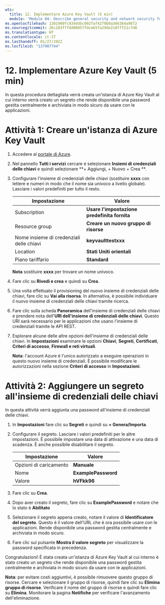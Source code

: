 ```yaml
---
wts:
  title: 12. Implementare Azure Key Vault (5 min)
  module: 'Module 04: Describe general security and network security features'
ms.openlocfilehash: 1381900fc934ddbc092faf42f0b0a366364a9872
ms.sourcegitcommit: 26c283fffdd08057fdce65fa29de218fff21c7d0
ms.translationtype: HT
ms.contentlocale: it-IT
ms.lasthandoff: 01/27/2022
ms.locfileid: "137907744"
---
```

# <a name="12---implement-azure-key-vault-5-min"></a>12. Implementare Azure Key Vault (5 min)

In questa procedura dettagliata verrà creata un'istanza di Azure Key Vault al cui interno verrà creato un segreto che rende disponibile una password gestita centralmente e archiviata in modo sicuro da usare con le applicazioni.

# <a name="task-1-create-an-azure-key-vault"></a>Attività 1: Creare un'istanza di Azure Key Vault 

1. Accedere al [portale di Azure](https://portal.azure.com).

2. Nel pannello **Tutti i servizi** cercare e selezionare **Insiemi di credenziali delle chiavi** e quindi selezionare **+ Aggiungi, + Nuovo + Crea **.

3. Configurare l'insieme di credenziali delle chiavi (sostituire **xxxx** con lettere e numeri in modo che il nome sia univoco a livello globale). Lasciare i valori predefiniti per tutto il resto.

    | Impostazione | Valore | 
    | --- | --- |
    | Subscription | **Usare l'impostazione predefinita fornita** |
    | Resource group | **Creare un nuovo gruppo di risorse** |
    | Nome insieme di credenziali delle chiavi | **keyvaulttestxxx** |
    | Location | **Stati Uniti orientali** |
    | Piano tariffario | **Standard** |
    
    **Nota** sostituire **xxxx** per trovare un nome univoco.
4. Fare clic su **Rivedi e crea** e quindi su **Crea**. 

5. Una volta effettuato il provisioning del nuovo insieme di credenziali delle chiavi, fare clic su **Vai alla risorsa**. In alternativa, è possibile individuare il nuovo insieme di credenziali delle chiavi tramite ricerca. 

6. Fare clic sulla scheda **Panoramica** dell'insieme di credenziali delle chiavi e prendere nota dell'**URI dell'insieme di credenziali delle chiavi**. Questo URI sarà necessario per le applicazioni che usano l'insieme di credenziali tramite le API REST.

7. Esplorare alcune delle altre opzioni dell'insieme di credenziali delle chiavi. In **Impostazioni** esaminare le opzioni **Chiavi**, **Segreti**, **Certificati**, **Criteri di accesso**, **Firewall e reti virtuali**.

    **Nota**: l'account Azure è l'unico autorizzato a eseguire operazioni in questo nuovo insieme di credenziali. È possibile modificare le autorizzazioni nella sezione **Criteri di accesso** in **Impostazioni**.

# <a name="task-2-add-a-secret-to-the-key-vault"></a>Attività 2: Aggiungere un segreto all'insieme di credenziali delle chiavi
        
In questa attività verrà aggiunta una password all'insieme di credenziali delle chiavi. 

1. In **Impostazioni** fare clic su **Segreti** e quindi su **+ Genera/Importa**.

2. Configurare il segreto. Lasciare i valori predefiniti per le altre impostazioni. È possibile impostare una data di attivazione e una data di scadenza. È anche possibile disabilitare il segreto.

    | Impostazione | Valore | 
    | --- | --- |
    | Opzioni di caricamento | **Manuale** |
    | Nome | **ExamplePassword** |
    | Valore | **hVFkk96** |

3. Fare clic su **Crea**.

4. Dopo aver creato il segreto, fare clic su **ExamplePassword** e notare che lo stato è **Abilitato**

5. Selezionare il segreto appena creato, notare il valore di **Identificatore del segreto**. Questo è il valore dell'URL che è ora possibile usare con le applicazioni. Rende disponibile una password gestita centralmente e archiviata in modo sicuro. 

6. Fare clic sul pulsante **Mostra il valore segreto** per visualizzare la password specificata in precedenza.


Congratulazioni! È stata creata un'istanza di Azure Key Vault al cui interno è stato creato un segreto che rende disponibile una password gestita centralmente e archiviata in modo sicuro da usare con le applicazioni.

**Nota**: per evitare costi aggiuntivi, è possibile rimuovere questo gruppo di risorse. Cercare e selezionare il gruppo di risorse, quindi fare clic su **Elimina gruppo di risorse**. Verificare il nome del gruppo di risorse e quindi fare clic su **Elimina**. Monitorare la pagina **Notifiche** per verificare l'avanzamento dell'eliminazione.

